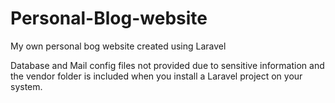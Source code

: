 Personal-Blog-website
=====================

My own personal bog website created using Laravel

Database and Mail config files not provided due to sensitive information and the vendor folder is included when you install a Laravel project on your system.
